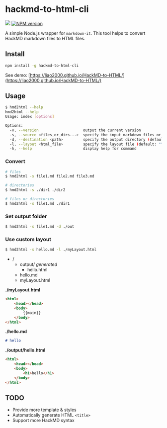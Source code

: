 # hackmd-to-html-cli

![](https://img.shields.io/github/workflow/status/liao2000/HackMD-to-HTML/CI?style=flat-square) 
[![NPM version](https://img.shields.io/npm/v/hackmd-to-html-cli.svg?style=flat-square)](https://www.npmjs.org/package/hackmd-to-html-cli)

A simple Node.js wrapper for `markdown-it`. This tool helps to convert HackMD markdown files to HTML files.

## Install

```sh
npm install -g hackmd-to-html-cli
```

See demo: [https://liao2000.github.io/HackMD-to-HTML/](https://liao2000.github.io/HackMD-to-HTML/)

## Usage

```sh
$ hmd2html --help
hmd2html --help
Usage: index [options]

Options:
  -v, --version                    output the current version
  -s, --source <files_or_dirs...>  specify the input markdown files or directories
  -d, --destination <path>         specify the output directory (default: ./output)
  -l, --layout <html_file>         specify the layout file (default: "")
  -h, --help                       display help for command
```

### Convert

```sh
# files
$ hmd2html -s file1.md file2.md file3.md

# directories
$ hmd2html -s ./dir1 ./dir2

# files or directories
$ hmd2html -s file1.md ./dir1
```

### Set output folder

```sh
$ hmd2html -s file1.md -d ./out
```

### Use custom layout

```sh
$ hmd2html -s hello.md -l ./myLayout.html
```

+ /
    + output/ *generated*
        + hello.html
    + hello.md
    + myLayout.html

**./myLayout.html**
```html
<html>
    <head></head>
    <body>
        {{main}}
    </body>
</html>
```

**./hello.md**
```markdown
# hello
```

**./output/hello.html**
```html
<html>
    <head></head>
    <body>
        <h1>hello</h1>
    </body>
</html>
```

## TODO

+ Provide more template & styles
+ Automatically generate HTML `<title>`
+ Support more HackMD syntax
